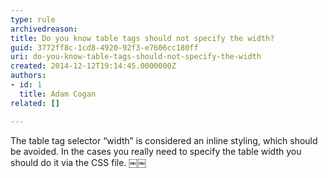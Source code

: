 ```yaml
---
type: rule
archivedreason: 
title: Do you know table tags should not specify the width?
guid: 3772ff8c-1cd8-4920-92f3-e7606cc180ff
uri: do-you-know-table-tags-should-not-specify-the-width
created: 2014-12-12T19:14:45.0000000Z
authors:
- id: 1
  title: Adam Cogan
related: []

---
```



<p>The table tag selector “width” is considered an inline styling, which should be avoided. In the cases you really need to specify the table width you should do it via the ​CSS file.
￼￼</p>
<br><excerpt class='endintro'></excerpt><br>



